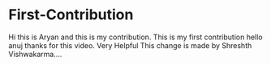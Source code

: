 # First-Contribution
Hi this is Aryan and this is my contribution.
This is my first contribution
hello anuj thanks for this video. Very Helpful
This change is made by Shreshth Vishwakarma....
